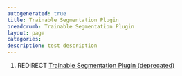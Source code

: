 ```yaml
---
autogenerated: true
title: Trainable Segmentation Plugin
breadcrumb: Trainable Segmentation Plugin
layout: page
categories: 
description: test description
---
```


1.  REDIRECT [Trainable Segmentation Plugin (deprecated)](Trainable_Segmentation_Plugin_(deprecated) "wikilink")
